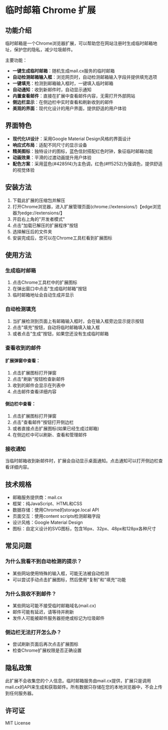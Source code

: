 # 临时邮箱 Chrome 扩展

## 功能介绍

临时邮箱是一个Chrome浏览器扩展，可以帮助您在网站注册时生成临时邮箱地址，保护您的隐私，减少垃圾邮件。

主要功能：

- **一键生成临时邮箱**：随机生成mail.cx服务的临时邮箱
- **自动检测邮箱输入框**：浏览网页时，自动检测邮箱输入字段并提供填充选项
- **一键填充**：检测到邮箱输入框时，一键填入临时邮箱
- **自动通知**：收到新邮件时，自动显示通知
- **内置查看邮件**：直接在扩展中查看邮件内容，无需打开外部网站
- **侧边栏显示**：在侧边栏中实时查看和刷新收到的邮件
- **美观的界面**：现代化设计的用户界面，提供舒适的用户体验

## 界面特色

- **现代化UI设计**：采用Google Material Design风格的界面设计
- **响应式布局**：适配不同尺寸的显示设备
- **精美图标**：独特设计的图标，蓝色信封搭配红色时钟，象征临时邮箱功能
- **动画效果**：平滑的过渡动画提升用户体验
- **配色方案**：采用蓝色(#4285f4)为主色调，红色(#ff5252)为强调色，提供舒适的视觉体验

## 安装方法

1. 下载此扩展的压缩包并解压
2. 打开Chrome浏览器，进入扩展管理页面(chrome://extensions/)【edge浏览器为edge://extensions/】
3. 开启右上角的"开发者模式"
4. 点击"加载已解压的扩展程序"按钮
5. 选择解压后的文件夹
6. 安装完成后，您可以在Chrome工具栏看到扩展图标

## 使用方法

### 生成临时邮箱

1. 点击Chrome工具栏中的扩展图标
2. 在弹出窗口中点击"生成临时邮箱"按钮
3. 临时邮箱地址会自动生成并显示

### 自动检测填充

1. 当扩展检测到页面上有邮箱输入框时，会在输入框旁边显示提示按钮
2. 点击"填充"按钮，自动将临时邮箱填入输入框
3. 或者点击"生成"按钮，如果您还没有生成临时邮箱

### 查看收到的邮件

#### 扩展弹窗中查看：

1. 点击扩展图标打开弹窗
2. 点击"刷新"按钮检查新邮件
3. 收到的邮件会显示在列表中
4. 点击邮件查看详细内容

#### 侧边栏中查看：

1. 点击扩展图标打开弹窗
2. 点击"查看邮件"按钮打开侧边栏
3. 或者直接点击扩展图标(如果已经生成过邮箱)
4. 在侧边栏中可以刷新、查看和管理邮件

### 接收通知

当临时邮箱收到新邮件时，扩展会自动显示桌面通知。点击通知可以打开侧边栏查看详细内容。

## 技术规格

- 邮箱服务提供商：mail.cx
- 框架：纯JavaScript、HTML和CSS
- 数据存储：使用Chrome的storage.local API
- 页面交互：使用content scripts检测邮箱字段
- 设计风格：Google Material Design
- 图标：自定义设计的SVG图标，包含16px、32px、48px和128px各种尺寸

## 常见问题

### 为什么我看不到自动检测的提示？

- 某些网站使用特殊的输入框，可能无法被自动检测
- 可以尝试手动点击扩展图标，然后使用"复制"和"填充"功能

### 为什么我收不到邮件？

- 某些网站可能不接受临时邮箱域名(mail.cx)
- 邮件可能有延迟，请等待并刷新
- 发件人可能被邮件服务器拒绝或标记为垃圾邮件

### 侧边栏无法打开怎么办？

- 尝试刷新页面后再次点击扩展图标
- 检查Chrome扩展权限是否正确设置

## 隐私政策

此扩展不会收集您的个人信息。临时邮箱服务由mail.cx提供，扩展只是调用mail.cx的API来生成和获取邮件。所有数据只存储在您的本地浏览器中，不会上传到任何服务器。

## 许可证

MIT License
